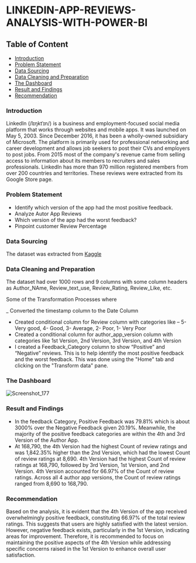 # LINKEDIN-APP-REVIEWS-ANALYSIS-WITH-POWER-BI

## Table of Content
- [Introduction](#introduction)
- [Problem Statement](#problem-statement)
- [Data Sourcing](#data-sourcing)
- [Data Cleaning and Preparation](#data-cleaning-and-preparation)
- [The Dashboard](#the-dashboard)
- [Result and Findings](#result-and-findings)
- [Recommendation](#recommendation)


### Introduction

LinkedIn (/lɪŋktˈɪn/) is a business and employment-focused social media platform that works through websites and mobile apps. It was launched on May 5, 2003. Since December 2016, it has been a wholly-owned subsidiary of Microsoft. The platform is primarily used for professional networking and career development and allows job seekers to post their CVs and employers to post jobs. From 2015 most of the company's revenue came from selling access to information about its members to recruiters and sales professionals. LinkedIn has more than 970 million registered members from over 200 countries and territories.
These reviews were extracted from its Google Store page.

### Problem Statement

- Identify which version of the app had the most positive feedback.
- Analyze Autor App Reviews
- Which version of the app had the worst feedback?
- Pinpoint customer Review Percentage

### Data Sourcing

The dataset was extracted from [Kaggle](https://www.kaggle.com/datasets/bwandowando/320k-linkedin-app-google-store-reviews)

### Data Cleaning and Preparation

The dataset had over 1000 rows and 9 columns with some column headers as Author_NAme, Review_text_use, Review_Rating, Review_Like, etc.

Some of the Transformation Processes where

_ Converted the timestamp column to the Date Column
- Created conditional column for Review column with categories like – 5- Very good, 4- Good, 3- Average, 2- Poor, 1- Very Poor
- Created a conditional column for author_app_version column with categories like 1st Version, 2nd Version,  3rd Version,  and 4th Version
- I created a Feedback_Category column to show “Positive” and “Negative” reviews. This is to help identify the most positive feedback and the worst feedback. This was done using the "Home" tab and clicking on the "Transform data" pane.

### The Dashboard

![Screenshot_177](https://github.com/Solution92/LINKEDIN-APP-REVIEWS-ANALYSIS-WITH-POWER-BI/assets/144762124/0b1c5441-0fb5-4867-81c4-d8a9009909db)

### Result and Findings

- In the feedback Category, Positive Feedback was 79.81% which is about 3000% over the Negative Feedback given 20.19%. Meanwhile, the majority of the positive feedback categories are within the 4th and 3rd Version of the Author App.
- At 168,790, the 4th Version had the highest Count of review ratings and was 1,842.35% higher than the 2nd Version, which had the lowest Count of review ratings at 8,690.  4th Version had the highest Count of review ratings  at 168,790, followed by 3rd Version, 1st Version, and 2nd Version.  4th Version accounted for 66.97% of the Count of review ratings.  Across all 4 author app versions, the Count of review ratings ranged from 8,690 to 168,790.

### Recommendation

Based on the analysis, it is evident that the 4th Version of the app received overwhelmingly positive feedback, constituting 66.97% of the total review ratings. This suggests that users are highly satisfied with the latest version. 
However, negative feedback exists, particularly in the 1st Version, indicating areas for improvement. Therefore, it is recommended to focus on maintaining the positive aspects of the 4th Version while addressing specific concerns raised in the 1st Version to enhance overall user satisfaction.








